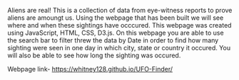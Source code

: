 Aliens are real! This is a collection of data from eye-witness reports to prove aliens are amoungt us. Using the webpage that has been built we will see where and when these sightings have occcured. 
This webpage was created using JavaScript, HTML, CSS, D3.js.
On this webpage you are able to use the search bar to filter threw the data by Date in order to find how many sighting were seen in one day in which city, state or country it occured. You will also be able to see how long the sighting was occured.

Webpage link- https://whitney128.github.io/UFO-Finder/

